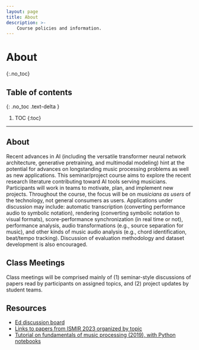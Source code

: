 ```yaml
---
layout: page
title: About
description: >-
    Course policies and information.
---
```


# About
{:.no_toc}

## Table of contents
{: .no_toc .text-delta }

1. TOC
{:toc}

---

## About

Recent advances in AI (including the versatile transformer neural network architecture, generative pretraining, and multimodal modeling) hint at the potential for advances on longstanding music processing problems as well as new applications.  This seminar/project course aims to explore the recent research literature contributing toward AI tools serving musicians.  Participants will work in teams to motivate, plan, and implement new projects.  Throughout the course, the focus will be on *musicians as users* of the technology, not general consumers as users.  Applications under discussion may include:  automatic transcription (converting performance audio to symbolic notation), rendering (converting symbolic notation to visual formats), score-performance synchronization (in real time or not), performance analysis, audio transformations (e.g., source separation for music), and other kinds of music audio analysis (e.g., chord identification, beat/tempo tracking).  Discussion of evaluation methodology and dataset development is also encouraged.

## Class Meetings

Class meetings will be comprised mainly of (1) seminar-style discussions of papers read by participants on assigned topics, and (2) project updates by student teams.

## Resources

- [Ed discussion board](https://edstem.org/us/courses/50885/discussion/)
- [Links to papers from ISMIR 2023 organized by topic](https://nasmith.github.io/AI-for-musicians-winter24/ismir23/)
- [Tutorial on fundamentals of music processing (2019), with Python notebooks](https://www.audiolabs-erlangen.de/resources/MIR/2019_TutorialFMP_ISMIR/) 




